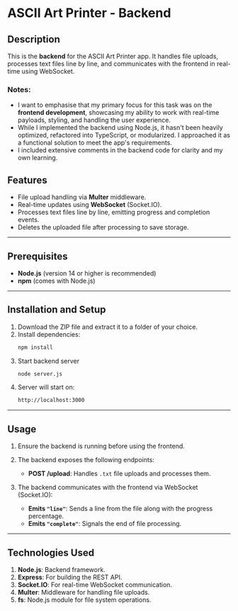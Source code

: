 # ASCII Art Printer - Backend

## Description

This is the **backend** for the ASCII Art Printer app. It handles file uploads, processes text files line by line, and communicates with the frontend in real-time using WebSocket.

### Notes:

- I want to emphasise that my primary focus for this task was on the **frontend development**, showcasing my ability to work with real-time payloads, styling, and handling the user experience.
- While I implemented the backend using Node.js, it hasn't been heavily optimized, refactored into TypeScript, or modularized. I approached it as a functional solution to meet the app's requirements.
- I included extensive comments in the backend code for clarity and my own learning.

## Features

- File upload handling via **Multer** middleware.
- Real-time updates using **WebSocket** (Socket.IO).
- Processes text files line by line, emitting progress and completion events.
- Deletes the uploaded file after processing to save storage.

---

## Prerequisites

- **Node.js** (version 14 or higher is recommended)
- **npm** (comes with Node.js)

---

## Installation and Setup

1. Download the ZIP file and extract it to a folder of your choice.
2. Install dependencies:
   ```bash
   npm install
   ```
3. Start backend server
   ```bash
   node server.js
   ```
4. Server will start on:
   ```bash
   http://localhost:3000
   ```

---

## Usage

1. Ensure the backend is running before using the frontend.
2. The backend exposes the following endpoints:

   - **POST /upload**: Handles `.txt` file uploads and processes them.

3. The backend communicates with the frontend via WebSocket (Socket.IO):
   - **Emits `"line"`**: Sends a line from the file along with the progress percentage.
   - **Emits `"complete"`**: Signals the end of file processing.

---

## Technologies Used

1. **Node.js**: Backend framework.
2. **Express**: For building the REST API.
3. **Socket.IO**: For real-time WebSocket communication.
4. **Multer**: Middleware for handling file uploads.
5. **fs**: Node.js module for file system operations.
